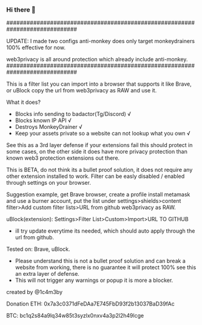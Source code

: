 ### Hi there 👋
#############################################################################

UPDATE:
I made two configs
anti-monkey does only target monkeydrainers 100% effective for now.

web3privacy is all around protection which already include anti-monkey.
#############################################################################

This is a filter list you can import into a browser that supports it like Brave, or uBlock
copy the url from web3privacy as RAW and use it.

What it does?

- Blocks info sending to badactor(Tg/Discord) √
- Blocks known IP API  √
- Destroys MonkeyDrainer √
- Keep your assets private so a website can not lookup what you own √

See this as a 3rd layer defense if your extensions fail this should protect in some cases, on the other side it does have more privacy protection
than known web3 protection extensions out there.

This is BETA, do not think its a bullet proof solution, it does not require any other extension installed to work.
Filter can be easly disabled / enabled through settings on your browser.

Suggestion example, get Brave browser, create a profile install metamask and use a burner account, 
put the list under settings>shields>content filter>Add custom filter lists>URL from github web3privacy as RAW.

uBlock(extension): Settings>Filter List>Custom>Import>URL TO GITHUB

- ill try update everytime its needed, which should auto apply through the url from github.

Tested on: Brave, uBlock.

- Please understand this is not a bullet proof solution and can break a website from working, there is no guarantee it will protect 100%
see this an extra layer of defense.
- This will not trigger any warnings or popup it is more a blocker.


created by @1c4m3by

Donation
ETH:
0x7a3c0371dFeDAa7E745FbD93f2b13037BaD39fAc  

BTC:
bc1q2s84a9lq34w85t3syzlx0nxv4a3p2l2h49lcge
